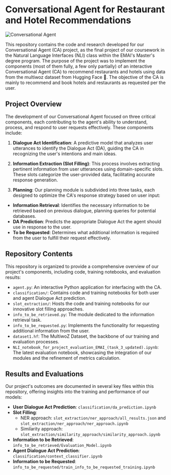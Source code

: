 # Conversational Agent for Restaurant and Hotel Recommendations

![Conversational Agent](https://bodyswitch.com.au/wp-content/uploads/2022/08/nlp-logo.png)

This repository contains the code and research developed for our Conversational Agent (CA) project, as the final project of our coursework in the Natural Language Interfaces (NLI) class within the EMAI's Master's degree program. The purpose of the project was to implement the components (most of them fully, a few only partially) of an interactive Conversational Agent (CA) to recommend restaurants and hotels using data from the multiwoz dataset from Hugging Face 🤗. The objective of the CA is mainly to recommend and book hotels and restaurants as requested per the user.

## Project Overview

The development of our Conversational Agent focused on three critical components, each contributing to the agent's ability to understand, process, and respond to user requests effectively. These components include:

1. **Dialogue Act Identification**: A predictive model that analyzes user utterances to identify the Dialogue Act (DA), guiding the CA in recognizing the user's intentions and main ideas.

2. **Information Extraction (Slot Filling)**: This process involves extracting pertinent information from user utterances using domain-specific slots. These slots categorize the user-provided data, facilitating accurate response generation.

3. **Planning**: Our planning module is subdivided into three tasks, each designed to optimize the CA's response strategy based on user input:
  - **Information Retrieval**: Identifies the necessary information to be retrieved based on previous dialogue, planning queries for potential databases.
  - **DA Prediction**: Predicts the appropriate Dialogue Act the agent should use in response to the user.
  - **To be Requested**: Determines what additional information is required from the user to fulfill their request effectively.

## Repository Contents

This repository is organized to provide a comprehensive overview of our project's components, including code, training notebooks, and evaluation results:

- `agent.py`: An interactive Python application for interfacing with the CA.
- `classification/`: Contains code and training notebooks for both user and agent Dialogue Act prediction.
- `slot_extraction/`: Hosts the code and training notebooks for our innovative slot filling approaches.
- `info_to_be_retrieved.py`: The module dedicated to the information retrieval task.
- `info_to_be_requested.py`: Implements the functionality for requesting additional information from the user.
- `dataset1.hf`: The MultiwoZ Dataset, the backbone of our training and evaluation processes.
- `NLI_notebook_for_project_evaluation_EMAI_(task_3_updated).ipynb`: The latest evaluation notebook, showcasing the integration of our modules and the refinement of metrics calculation.

## Results and Evaluations

Our project's outcomes are documented in several key files within this repository, offering insights into the training and performance of our models:

- **User Dialogue Act Prediction**: `classification/da_prediction.ipynb`
- **Slot Filling**:
  - NER approach: `slot_extraction/ner_approach/all_results.json` and `slot_extraction/ner_approach/ner_approach.ipynb`
  - Similarity approach: `slot_extraction/similarity_approach/similarity_approach.ipynb`
- **Information to be Retrieved**: `info_to_be_retrieved/Evaluation_Model.ipynb`
- **Agent Dialogue Act Prediction**: `classification/context_classifier.ipynb`
- **Information to be Requested**: `info_to_be_requested/train_info_to_be_requested_training.ipynb`
